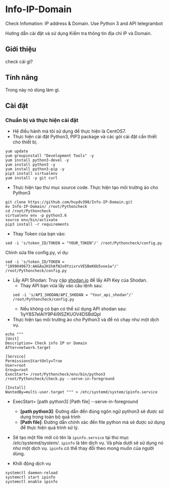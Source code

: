 # Info-IP-Domain
Check Infomation: IP address & Domain. Use Python 3 and API telegrambot

Hướng dẫn cài đặt và sử dụng Kiểm tra thông tin địa chỉ IP và Domain.
## Giới thiệu 
check cái gì?
## Tính năng
Trong này nó dùng làm gì.
## Cài đặt
### Chuẩn bị và thực hiện cài đặt
* Hệ điều hành mà tôi sử dụng để thực hiện là CentOS7. 
* Thực hiện cài đặt Python3, PIP3 package và các gói cài đặt cần thiết cho thiết bị.
```
yum update
yum groupinstall "Development Tools" -y
yum install python3-devel -y
yum install python3 -y
yum install python3-pip -y
pip3 install virtualenv
yum install -y git curl 
```
* Thực hiện tạo thư mục source code. Thực hiện tạo môi trường ảo cho Python3
```
git clone https://github.com/huydv398/Info-IP-Domain.git
mv Info-IP-Domain/ /root/Pythoncheck
cd /root/Pythoncheck
virtualenv env -p python3.6
source env/bin/activate
pip3 install -r requirements

```
* Thay Token của bạn vào:

`sed -i 's/token_ID/TOKEN = "YOUR_TOKEN"/' /root/Pythoncheck/config.py`

Chỉnh sửa file config.py, ví dụ:
```
sed -i 's/token_ID/TOKEN = "1899040673:AAGAa2H1hAfNJx0YzixrvVESBeK6b5voe1w"/' /root/Pythoncheck/config.py
```

* Lấy API Shodan: Truy cập [shodan.io](https://account.shodan.io/login) để lấy API Key của Shodan.
    * Thay API bạn vừa lấy vào câu lệnh sau:
    ```
    sed -i 's/API_SHODAN/API_SHODAN = "Your_api_shodan"/' /root/Pythoncheck/config.py
    ```
    * Nếu không có bạn có thể sử dụng API shodan sau: 1iyY8S7elAIY9P4i9ISZKUOV4DSBdQpl
* Thực hiện tạo môi trường ảo cho Python3 và để nó chạy như một dịch vụ.
```
echo """
[Unit]
Description= Check info IP or Domain
After=network.target

[Service]
PermissionsStartOnly=True
User=root
Group=root
ExecStart= /root/Pythoncheck/env/bin/python3 /root/Pythoncheck/check.py --serve-in-foreground

[Install]
WantedBy=multi-user.target """ > /etc/systemd/system/ipinfo.service
```
* ExecStart= [path python3] [Path file] --serve-in-foreground
    * **[path python3]**: Đường dẫn đến đúng ngôn ngữ python3 sẽ được sử dụng trong toàn bộ quá trình
    * **[Path file]**: Đường dẫn chính xác đến file python mà sẽ được sử dụng để thực hiện quá trình sử lý.
* Sẽ tạo một file mới có tên là `ipinfo.service` tại thư mục */etc/systemd/system/*. `ipinfo` là tên dịch vụ. Và phía dưới sẽ sử dụng nó như một dịch vụ. `ipinfo` có thể thay đổi theo mong muốn của người dùng.

* Khởi động dịch vụ 

```
systemctl daemon-reload
systemctl start ipinfo
systemctl enable ipinfo
```